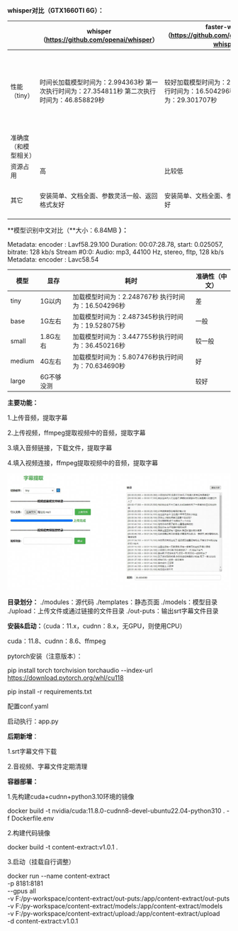 **whisper对比（GTX1660TI 6G）：**

|                      | whisper（<https://github.com/openai/whisper>）               | faster-whisper （<https://github.com/guillaumekln/faster-whisper>） | whisper-jax（<https://github.com/sanchit-gandhi/whisper-jax>） |
| -------------------- | ------------------------------------------------------------ | ------------------------------------------------------------ | ------------------------------------------------------------ |
| 性能（tiny）         | 时间长加载模型时间为：2.994363秒 第一次执行时间为：27.354811秒 第二次执行时间为：46.858829秒 | 较好加载模型时间为：2.248767秒 第一次执行时间为：16.504296秒 第二次执行时间为：29.301707秒 | 较好加载模型时间为：3.910352秒 第一次执行时间为：27.252411秒 第二次执行时间为：39.111115秒；使用large模型比前两者快、官方说快70倍，有限制：在tpu（5倍）上开启jax加速（2倍），分批次运行（7倍），分批次可能会降低准确度 |
| 准确度（和模型相关） |                                                              |                                                              |                                                              |
| 资源占用             | 高                                                           | 比较低                                                       | 较高                                                         |
| 其它                 | 安装简单、文档全面、参数灵活一般、返回格式友好               | 安装简单、文档全面、参数灵活、返回格式友好                   | 第二次执行较快，使用cache、文档较少、安装复杂、环境依赖度高、参数可调度低、返回数据格式不友好 |

**模型识别中文对比（**大小：6.84MB **）：**

Metadata:
    encoder         : Lavf58.29.100
  Duration: 00:07:28.78, start: 0.025057, bitrate: 128 kb/s
  Stream #0:0: Audio: mp3, 44100 Hz, stereo, fltp, 128 kb/s
    Metadata:
      encoder         : Lavc58.54

| 模型   | 显存       | 耗时                                               | 准确性（中文） |
| ------ | ---------- | -------------------------------------------------- | -------------- |
| tiny   | 1G以内     | 加载模型时间为：2.248767秒 执行时间为：16.504296秒 | 差             |
| base   | 1G左右     | 加载模型时间为：2.487345秒执行时间为：19.528075秒  | 一般           |
| small  | 1.8G左右   | 加载模型时间为：3.447755秒执行时间为：36.450216秒  | 较一般         |
| medium | 4G左右     | 加载模型时间为：5.807476秒执行时间为：70.634690秒  | 好             |
| large  | 6G不够没测 |                                                    | 较好           |

**主要功能：**

1.上传音频，提取字幕

2.上传视频，ffmpeg提取视频中的音频，提取字幕

3.填入音频链接，下载文件，提取字幕

4.填入视频连接，ffmpeg提取视频中的音频，提取字幕

![alt text](./templates/images/index.jpg)

**目录划分：**
./modules：源代码
./templates：静态页面
./models：模型目录
./upload：上传文件或通过链接的文件目录
./out-puts：输出srt字幕文件目录

**安装&启动：**（cuda：11.x，cudnn：8.x，无GPU，则使用CPU）

cuda：11.8、cudnn：8.6、ffmpeg

pytorch安装（注意版本）：

pip install torch torchvision torchaudio --index-url https://download.pytorch.org/whl/cu118

pip install -r requirements.txt

配置conf.yaml

启动执行：app.py

**后期新增**：

1.srt字幕文件下载 

2.音视频、字幕文件定期清理

**容器部署：**

1.先构建cuda+cudnn+python3.10环境的镜像

docker build -t nvidia/cuda:11.8.0-cudnn8-devel-ubuntu22.04-python310 . -f Dockerfile.env

2.构建代码镜像

docker build -t content-extract:v1.0.1 .

3.启动（挂载自行调整）

docker run --name content-extract \
	-p 8181:8181 \
	--gpus all \
	-v F:/py-workspace/content-extract/out-puts:/app/content-extract/out-puts \
	-v F:/py-workspace/content-extract/models:/app/content-extract/models \
	-v F:/py-workspace/content-extract/upload:/app/content-extract/upload \
	-d content-extract:v1.0.1
